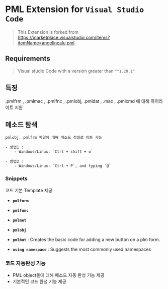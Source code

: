 # PML Extension for `Visual Studio Code`
>This Extension is forked from https://marketplace.visualstudio.com/items?itemName=angelincalu.pml

## Requirements

> Visual studio Code with a version greater than `"^1.29.1"`

## 특징

  .pmlfrm , .pmlmac , .pmlfnc , .pmlobj, .pmldat , .mac , .pmlcmd 에 대해 하이라이트 지원

## 메소드 탐색

    pmlobj, pmlfrm 파일에 대해 메소드 정의로 이동 가능

    - 방법1 :
        - Windows/Linux: `Ctrl + shift + o`

    - 방법2 :
        - Windows/Linux: `Ctrl + P`, and typing `@`

### Snippets

  코드 기본 Template 제공
- **`pmlform`** 
- **`pmlfunc`** 
- **`pmlmet`** 
- **`pmlobj`** 


- **`pmlbut`** : Creates the basic code for adding a new button on a plm form.
- **`using namespace`** : Suggests the most commonly used namespaces

### 코드 자동완성 기능

- PML object들에 대해 메소드 자동 완성 기능 제공
- 기본적인 코드 완성 기능 제공
